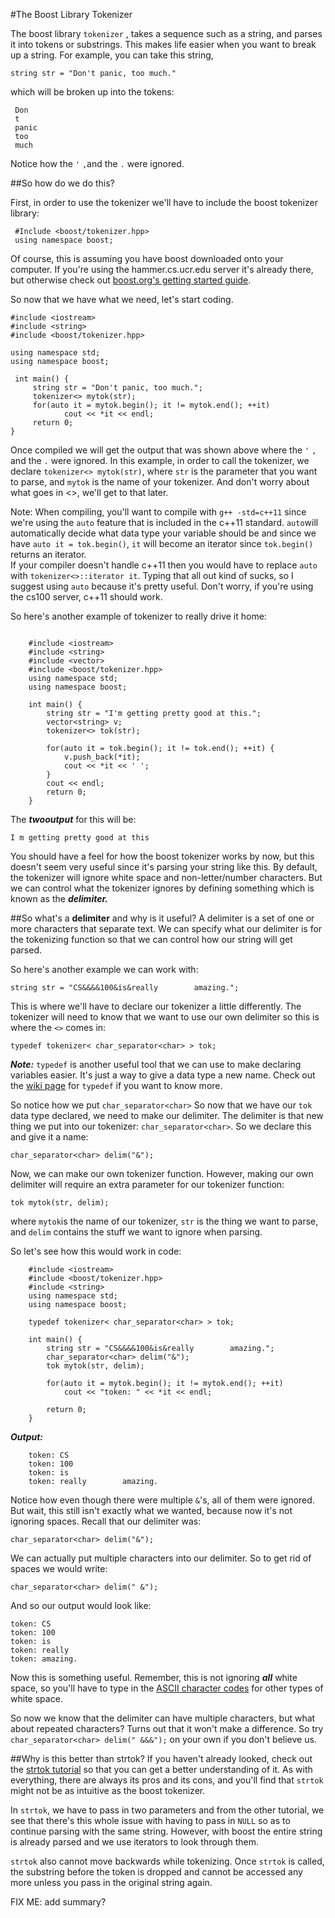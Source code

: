 #The Boost Library Tokenizer

The boost library `tokenizer` , takes a sequence such as a string, and parses it into tokens or substrings.  This makes life easier when you want to break up a string.  For example, you can take this string,

`string str = "Don't panic, too much."`

 which will be broken up into the tokens:

```
 Don
 t
 panic
 too 	
 much
```

Notice how the `'` `,`and the `.` were ignored.

##So how do we do this? 
 
 First, in order to use the tokenizer we'll have to include the boost tokenizer library:
 
```
 #Include <boost/tokenizer.hpp>
 using namespace boost;
```    
Of course, this is assuming you have boost downloaded onto your computer.  If you're using the hammer.cs.ucr.edu server it's already there, but otherwise check out [boost.org's getting started guide](http://www.boost.org/doc/libs/1_57_0/more/getting_started/unix-variants.html).

So now that we have what we need, let's start coding.

```
#include <iostream>
#include <string>
#include <boost/tokenizer.hpp>
    
using namespace std;
using namespace boost;
    
 int main() {
	 string str = "Don't panic, too much.";
	 tokenizer<> mytok(str);
	 for(auto it = mytok.begin(); it != mytok.end(); ++it)
		    cout << *it << endl;
	 return 0;
}
```

Once compiled we will get the output that was shown above where the `'` `,` and the `.` were ignored. 
In this example, in order to call the tokenizer, we declare `tokenizer<> mytok(str)`, where `str` is the parameter that you want to parse, and `mytok` is the name of your tokenizer.
And don't worry about what goes in <>, we'll get to that later.

Note: When compiling, you'll want to compile with `g++ -std=c++11` since we're using the `auto` feature that is included in the c++11 standard. 
`auto`will automatically decide what data type your variable should be and since we have `auto it = tok.begin()`, `it` will become an iterator since `tok.begin() `returns an iterator.   
If your compiler doesn't handle c++11 then you would have to replace `auto` with `tokenizer<>::iterator it`. 
Typing that all out kind of sucks, so I suggest using `auto` because it's pretty useful.
Don't worry, if you're using the cs100 server, c++11 should work. 
 
So here's another example of tokenizer to really drive it home:

```

    #include <iostream>
    #include <string>
    #include <vector>
    #include <boost/tokenizer.hpp>
    using namespace std;
    using namespace boost;
    
    int main() {
	    string str = "I'm getting pretty good at this.";
	    vector<string> v;
	    tokenizer<> tok(str);
	    
	    for(auto it = tok.begin(); it != tok.end(); ++it) {
		    v.push_back(*it);
		    cout << *it << ' ';
		}
		cout << endl;
	    return 0;
	}
```

The ***twooutput*** for this will be:

```
I m getting pretty good at this
```

You should have a feel for how the boost tokenizer works by now, but this doesn't seem very useful since it's parsing your string like this.  By default, the tokenizer will ignore white space and non-letter/number characters.  But we can control what the tokenizer ignores by defining something which is known as the ***delimiter.***

##So what's a **delimiter** and why is it useful?
A delimiter is a set of one or more characters that separate text.  We can specify what our delimiter is for the tokenizing function so that we can control how our string will get parsed.

So here's another example we can work with:

```
string str = "CS&&&&100&is&really        amazing.";
```

This is where we'll have to declare our tokenizer a little differently.  The tokenizer will need to know that we want to use our own delimiter so this is where the `<>` comes in:

```
typedef tokenizer< char_separator<char> > tok;
```

***Note:*** `typedef` is another useful tool that we can use to make declaring variables easier.  It's just a way to give a data type a new name.  Check out the [wiki page](http://en.wikipedia.org/wiki/Typedef) for `typedef` if you want to know more.

So notice how we put `char_separator<char>` So now that we have our `tok` data type declared, we need to make our delimiter.
The delimiter is that  new thing we put into our tokenizer: `char_separator<char>`.  So we declare this and give it a name:

```
char_separator<char> delim("&");
```

Now, we can make our own tokenizer function.  However, making our own delimiter will require an extra parameter for our tokenizer function:

```
tok mytok(str, delim);
```

where `mytok`is the name of our tokenizer, `str` is the thing we want to parse, and `delim` contains the stuff we want to ignore when parsing.
 
So let's see how this would work in code:

```
    #include <iostream>
    #include <boost/tokenizer.hpp>
    #include <string>
    using namespace std;
    using namespace boost;
    
    typedef tokenizer< char_separator<char> > tok;
    
    int main() {
	    string str = "CS&&&&100&is&really        amazing.";
	    char_separator<char> delim("&");
	    tok mytok(str, delim);
	    
	    for(auto it = mytok.begin(); it != mytok.end(); ++it) 
		    cout << "token: " << *it << endl;
	
	    return 0;
	}
```

***Output:***

```
    token: CS
    token: 100
    token: is
    token: really        amazing.
```

Notice how even though there were multiple `&`'s, all of them were ignored.  But wait, this still isn't exactly what we wanted, because now it's not ignoring spaces.  Recall that our delimiter was:

```
char_separator<char> delim("&");
```

We can actually put multiple characters into our delimiter.  So to get rid of spaces we would write: 

```
char_separator<char> delim(" &");
```
 
And so our output would look like:
 
```
token: CS
token: 100
token: is
token: really
token: amazing.
```

Now this is something useful.  Remember, this is not ignoring ***all*** white space, so you'll have to type in the [ASCII character codes](http://www.petefreitag.com/cheatsheets/ascii-codes/) for other types of white space.  

So now we know that the delimiter can have multiple characters, but what about repeated characters? Turns out that it won't make a difference. So try `char_separator<char> delim(" &&&");` on your own if you don't believe us.

##Why is this better than strtok?
If you haven't already looked, check out the [strtok tutorial](https://github.com/mikeizbicki/ucr-cs100/tree/2015winter/textbook/assignment-help/strtok) so that you can get a better understanding of it.  As with everything, there are always its pros and its cons, and you'll find that `strtok` might not be as intuitive as the boost tokenizer.  

In `strtok`, we have to pass in two parameters and from the other tutorial, we see that there's this whole issue with having to pass in `NULL` so as to continue parsing with the same string. However, with boost the entire string is already parsed and we use iterators to look through them.

`strtok` also cannot move backwards while tokenizing.  Once `strtok` is called, the substring before the token is dropped and cannot be accessed any more unless you pass in the original string again.

FIX ME: add summary?